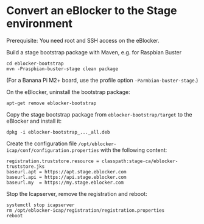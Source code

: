 # Convert an eBlocker to the Stage environment

Prerequisite: You need root and SSH access on the eBlocker.

Build a stage bootstrap package with Maven, e.g. for Raspbian Buster

	cd eblocker-bootstrap
	mvn -Praspbian-buster-stage clean package

(For a Banana Pi M2+ board, use the profile option `-Parmbian-buster-stage`.)

On the eBlocker, uninstall the bootstrap package:

	apt-get remove eblocker-bootstrap

Copy the stage bootstrap package from `eblocker-bootstrap/target` to the eBlocker and install it:

	dpkg -i eblocker-bootstrap_..._all.deb

Create the configuration file `/opt/eblocker-icap/conf/configuration.properties` with the following content:

	registration.truststore.resource = classpath:stage-ca/eblocker-truststore.jks
	baseurl.apt = https://apt.stage.eblocker.com
	baseurl.api = https://api.stage.eblocker.com
	baseurl.my  = https://my.stage.eblocker.com

Stop the Icapserver, remove the registration and reboot:

	systemctl stop icapserver
	rm /opt/eblocker-icap/registration/registration.properties
	reboot
